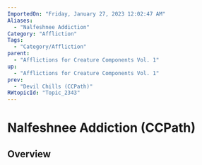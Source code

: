 ```yaml
---
ImportedOn: "Friday, January 27, 2023 12:02:47 AM"
Aliases:
  - "Nalfeshnee Addiction"
Category: "Affliction"
Tags:
  - "Category/Affliction"
parent:
  - "Afflictions for Creature Components Vol. 1"
up:
  - "Afflictions for Creature Components Vol. 1"
prev:
  - "Devil Chills (CCPath)"
RWtopicId: "Topic_2343"
---
```

# Nalfeshnee Addiction (CCPath)
## Overview
